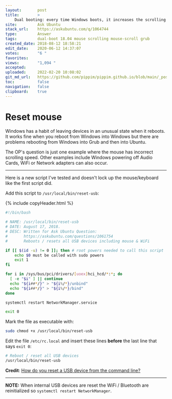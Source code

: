 ```yaml
---
layout:       post
title:        >
    Dual booting: every time Windows boots, it increases the scrolling speed of the mouse on Ubuntu
site:         Ask Ubuntu
stack_url:    https://askubuntu.com/q/1064744
type:         Answer
tags:         dual-boot 18.04 mouse scrolling mouse-scroll grub
created_date: 2018-08-12 18:58:21
edit_date:    2020-06-12 14:37:07
votes:        "6 "
favorites:    
views:        "1,094 "
accepted:     
uploaded:     2022-02-20 10:08:02
git_md_url:   https://github.com/pippim/pippim.github.io/blob/main/_posts/2018/2018-08-12-Dual-booting_-every-time-Windows-boots_-it-increases-the-scrolling-speed-of-the-mouse-on-Ubuntu.md
toc:          false
navigation:   false
clipboard:    true
---
```


# Reset mouse

Windows has a habit of leaving devices in an unusual state when it reboots. It works fine when you reboot from Windows into Windows but there are problems rebooting from Windows into Grub and then into Ubuntu.

The OP's question is just one example where the mouse has incorrect scrolling speed. Other examples include Windows powering off Audio Cards, WiFi or Network adapters can also occur.

----------

Here is a new script I've tested and doesn't lock up the mouse/keyboard like the first script did.



Add this script to `/usr/local/bin/reset-usb`:

{% include copyHeader.html %}
``` bash
#!/bin/bash

# NAME: /usr/local/bin/reset-usb
# DATE: August 17, 2018.
# DESC: Written for Ask Ubuntu Question:
#       https://askubuntu.com/questions/1061754
#       Reboots / resets all USB devices including mouse & WiFi

if [[ $(id -u) != 0 ]]; then # root powers needed to call this script
    echo $0 must be called with sudo powers
    exit 1
fi

for i in /sys/bus/pci/drivers/[uoex]hci_hcd/*:*; do
  [ -e "$i" ] || continue
  echo "${i##*/}" > "${i%/*}/unbind"
  echo "${i##*/}" > "${i%/*}/bind"
done

systemctl restart NetworkManager.service

exit 0
```

Mark the file as executable with:

``` bash
sudo chmod +x /usr/local/bin/reset-usb
```

Edit the file `/etc/rc.local` and insert these lines **before** the last line that says `exit 0`:

``` bash
# Reboot / reset all USB devices
/usr/local/bin/reset-usb
```

**Credit**: [How do you reset a USB device from the command line?][1]

----------

**NOTE:** When internal USB devices are reset the WiFi / Bluetooth are reinitialized so `systemctl restart NetworkManager`.

  [1]: https://askubuntu.com/a/290519/307523
